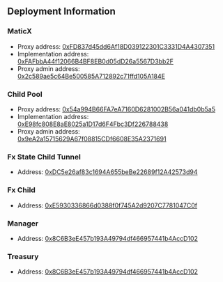 ## Deployment Information

### MaticX

- Proxy address: [0xFD837d45dd6Af18D039122301C3331D4A4307351](https://amoy.polygonscan.com/address/0xFD837d45dd6Af18D039122301C3331D4A4307351)
- Implementation address: [0xFAFbbA44f12066B4BF8EB0d05dD26a5567D3bb2F](https://amoy.polygonscan.com/address/0xFAFbbA44f12066B4BF8EB0d05dD26a5567D3bb2F)
- Proxy admin address: [0x2c589ae5c64Be500585A712892c71ffd105A184E](https://amoy.polygonscan.com/address/0x2c589ae5c64Be500585A712892c71ffd105A184E)

### Child Pool

- Proxy address: [0x54a994B66FA7eA7160D6281002B56a041db0b5a5](https://amoy.polygonscan.com/address/0x54a994B66FA7eA7160D6281002B56a041db0b5a5)
- Implementation address: [0xE98fc808E8aE8025a1D17d6F4Fbc3Df226788438](https://amoy.polygonscan.com/address/0xE98fc808E8aE8025a1D17d6F4Fbc3Df226788438)
- Proxy admin address: [0x9eA2a15715629A67f08815CDf6608E35A2371691](https://amoy.polygonscan.com/address/0x9eA2a15715629A67f08815CDf6608E35A2371691)

### Fx State Child Tunnel

- Address: [0xDC5e26af83c1694A655beBe22689f12A42573d94](https://amoy.polygonscan.com/address/0xDC5e26af83c1694A655beBe22689f12A42573d94)

### Fx Child

- Address: [0xE5930336866d0388f0f745A2d9207C7781047C0f](https://amoy.polygonscan.com/address/0xE5930336866d0388f0f745A2d9207C7781047C0f)

### Manager

- Address: [0x8C6B3eE457b193A49794df466957441b4AccD102](https://amoy.polygonscan.com/address/0x8C6B3eE457b193A49794df466957441b4AccD102)

### Treasury

- Address: [0x8C6B3eE457b193A49794df466957441b4AccD102](https://amoy.polygonscan.com/address/0x8C6B3eE457b193A49794df466957441b4AccD102)
